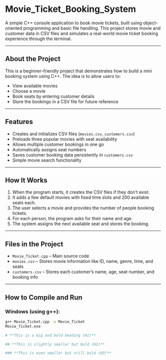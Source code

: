 # Movie_Ticket_Booking_System

A simple C++ console application to book movie tickets, built using object-oriented programming and basic file handling. This project stores movie and customer data in CSV files and simulates a real-world movie ticket booking experience through the terminal.

---

## About the Project

This is a beginner-friendly project that demonstrates how to build a mini booking system using C++. The idea is to allow users to:

- View available movies
- Choose a movie
- Book seats by entering customer details
- Store the bookings in a CSV file for future reference

---

## Features

- Creates and initializes CSV files (`movies.csv`, `customers.csv`)
- Preloads three popular movies with seat availability
- Allows multiple customer bookings in one go
- Automatically assigns seat numbers
- Saves customer booking data persistently in `customers.csv`
- Simple movie search functionality

---

## How It Works

1. When the program starts, it creates the CSV files if they don’t exist.
2. It adds a few default movies with fixed time slots and 200 available seats each.
3. The user selects a movie and provides the number of people booking tickets.
4. For each person, the program asks for their name and age.
5. The system assigns the next available seat and stores the booking.

---

## Files in the Project

- `Movie_Ticket.cpp` – Main source code
- `movies.csv` – Stores movie information like ID, name, genre, time, and seats
- `customers.csv` – Stores each customer’s name, age, seat number, and booking info

---

## How to Compile and Run

### Windows (using g++):
```bash
g++ Movie_Ticket.cpp -o Movie_Ticket
Movie_Ticket.exe

# **This is a big and bold heading (H1)**

## **This is slightly smaller but bold (H2)**

### **This is even smaller but still bold (H3)**
